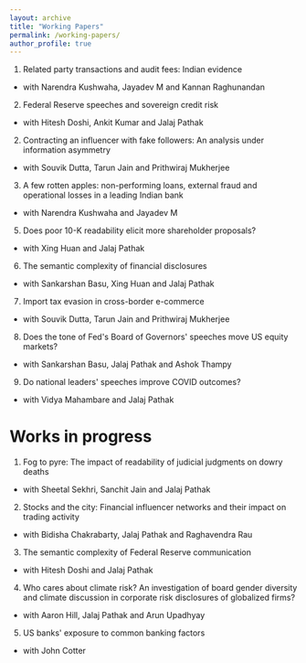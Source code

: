```yaml
---
layout: archive
title: "Working Papers"
permalink: /working-papers/
author_profile: true
---
```


1. Related party transactions and audit fees: Indian evidence
  - with Narendra Kushwaha, Jayadev M and Kannan Raghunandan
2. Federal Reserve speeches and sovereign credit risk
  - with Hitesh Doshi, Ankit Kumar and Jalaj Pathak
2. Contracting an influencer with fake followers: An analysis under information asymmetry
  - with Souvik Dutta, Tarun Jain and Prithwiraj Mukherjee
3. A  few rotten apples: non-performing loans, external fraud and  operational losses in a leading Indian bank
  - with Narendra Kushwaha and Jayadev M
5. Does poor 10-K readability elicit more shareholder proposals?
  - with Xing Huan and Jalaj Pathak
6. The semantic complexity of financial disclosures
  - with Sankarshan Basu, Xing Huan and Jalaj Pathak
7. Import tax evasion in cross-border e-commerce
  - with Souvik Dutta, Tarun Jain and Prithwiraj Mukherjee  
8. Does the tone of Fed's Board of Governors' speeches move US equity markets?
  - with Sankarshan Basu, Jalaj Pathak and Ashok Thampy
9.   Do national leaders' speeches improve COVID outcomes? 
  - with  Vidya Mahambare and Jalaj Pathak

# Works in progress

1. Fog to pyre: The impact of readability of judicial judgments on dowry deaths
  - with Sheetal Sekhri, Sanchit Jain and Jalaj Pathak
2. Stocks and the city: Financial influencer networks and their impact on trading activity
  - with Bidisha Chakrabarty, Jalaj Pathak and Raghavendra Rau
3. The semantic complexity of Federal Reserve communication
  - with Hitesh Doshi and Jalaj Pathak
4. Who cares about climate risk? An investigation of board gender diversity and climate discussion in corporate risk disclosures of globalized firms?
  - with Aaron Hill, Jalaj Pathak and Arun Upadhyay
5. US banks' exposure to common banking factors
  - with John Cotter